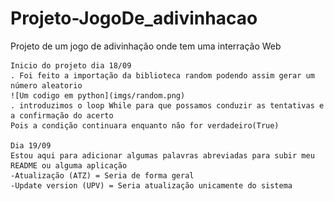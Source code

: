 # Projeto-JogoDe_adivinhacao
 Projeto de um jogo de adivinhação onde tem uma interração Web 

    Inicio do projeto dia 18/09
    . Foi feito a importação da biblioteca random podendo assim gerar um número aleatorio
    ![Um codigo em python](imgs/random.png)
    . introduzimos o loop While para que possamos conduzir as tentativas e a confirmação do acerto 
    Pois a condição continuara enquanto não for verdadeiro(True)

    Dia 19/09
    Estou aqui para adicionar algumas palavras abreviadas para subir meu README ou alguma aplicação 
    -Atualização (ATZ) = Seria de forma geral 
    -Update version (UPV) = Seria atualização unicamente do sistema 



